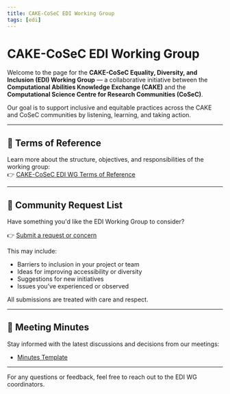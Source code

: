```yaml
---
title: CAKE-CoSeC EDI Working Group
tags: [edi]
---
```


# CAKE-CoSeC EDI Working Group

Welcome to the page for the **CAKE-CoSeC Equality, Diversity, and Inclusion (EDI) Working Group** — a collaborative initiative between the **Computational Abilities Knowledge Exchange (CAKE)** and the **Computational Science Centre for Research Communities (CoSeC)**.

Our goal is to support inclusive and equitable practices across the CAKE and CoSeC communities by listening, learning, and taking action.

---

## 📄 Terms of Reference
Learn more about the structure, objectives, and responsibilities of the working group:  
👉 [CAKE-CoSeC EDI WG Terms of Reference](terms-of-reference.md)

---

## 💬 Community Request List
Have something you'd like the EDI Working Group to consider?

👉 [Submit a request or concern](request-list.md)

This may include:

* Barriers to inclusion in your project or team
* Ideas for improving accessibility or diversity
* Suggestions for new initiatives
* Issues you’ve experienced or observed

All submissions are treated with care and respect.

---

## 📝 Meeting Minutes

Stay informed with the latest discussions and decisions from our meetings:

- [Minutes Template](minutes/minutes-template.md)
<!-- - [03/10/2025](minutes/25-10-03.md) -->

---

For any questions or feedback, feel free to reach out to the EDI WG coordinators.
